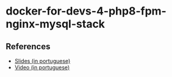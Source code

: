 # docker-for-devs-4-php8-fpm-nginx-mysql-stack

## References

* [Slides (in portuguese)](https://docs.google.com/presentation/d/1jLx_LNRzHI8NUX-8FaDOjcpzPmRfIg4bfuXGGNLGyeg/edit?usp=sharing)
* [Video (in portuguese)](https://youtu.be/Bpzyut_fXeA) 
